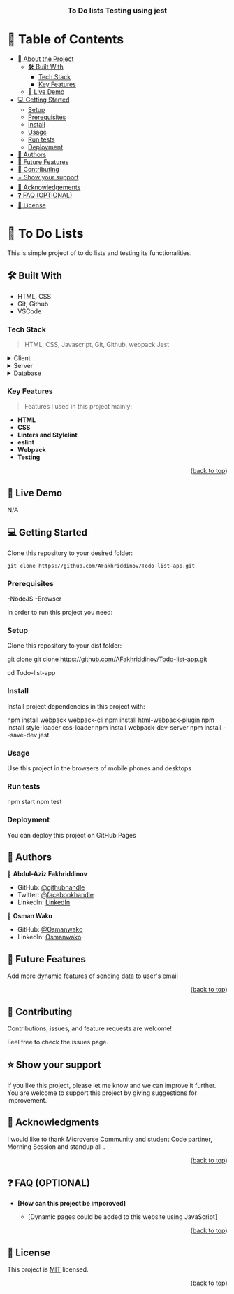 
<a name="readme-top"></a>

<div align="center">

  <h3><b>To Do lists Testing using jest </b></h3>

</div>

# 📗 Table of Contents

- [📖 About the Project](#about-project)
  - [🛠 Built With](#built-with)
    - [Tech Stack](#tech-stack)
    - [Key Features](#key-features)
  - [🚀 Live Demo](#live-demo)
- [💻 Getting Started](#getting-started)
  - [Setup](#setup)
  - [Prerequisites](#prerequisites)
  - [Install](#install)
  - [Usage](#usage)
  - [Run tests](#run-tests)
  - [Deployment](#deployment)
- [👥 Authors](#authors)
- [🔭 Future Features](#future-features)
- [🤝 Contributing](#contributing)
- [⭐️ Show your support](#support)
- [🙏 Acknowledgements](#acknowledgements)
- [❓ FAQ (OPTIONAL)](#faq)
- [📝 License](#license)

<!-- PROJECT DESCRIPTION -->

# 📖 To Do Lists <a name="about-project"></a>

This is simple project of to do lists and testing its functionalities. 

## 🛠 Built With <a name="built-with"></a> 
- HTML, CSS
- Git, Github
- VSCode
### Tech Stack <a name="tech-stack"></a>
> HTML,
> CSS,
> Javascript,
> Git,
> Github,
> webpack
> Jest
<details>
  <summary>Client</summary>
  <ul>
    <li><a href="https://www.w3schools.com/html/">html</a></li>
    <li><a href="https://www.w3schools.com/css/">css</a></li>
    <li><a href="https://www.w3schools.com/js/">Js</a></li>
    <li><a href="https://webpack.js.org/">Webpack</a></li>
    <li><a href="https://jestjs.io/">Jest</a></li>

  </ul>
</details>

<details>
  <summary>Server</summary>
  
</details>

<details>
<summary>Database</summary>
  <ul>
    <li><a href="#">No database for time being</a></li>
  </ul>
</details>

### Key Features <a name="key-features"></a>
> Features I used in this project mainly:

- **HTML**
- **CSS**
- **Linters and Stylelint**
- **eslint**
- **Webpack**
- **Testing**

<p align="right">(<a href="#readme-top">back to top</a>)</p>


## 🚀 Live Demo <a name="live-demo"></a>

N/A

## 💻 Getting Started <a name="getting-started"></a>

Clone this repository to your desired folder:

```
git clone https://github.com/AFakhriddinov/Todo-list-app.git
```
### Prerequisites

-NodeJS
-Browser

In order to run this project you need:

### Setup

Clone this repository to your dist folder:

git clone git clone https://github.com/AFakhriddinov/Todo-list-app.git

cd Todo-list-app
### Install

Install project dependencies in this project with:

npm install webpack webpack-cli
npm install html-webpack-plugin
npm install style-loader css-loader
npm install webpack-dev-server
npm install --save-dev jest

### Usage
Use this project in the browsers of mobile phones and desktops
### Run tests
npm start
npm test
### Deployment
You can deploy this project on GitHub Pages 

## 👥 Authors <a name="authors"></a>

👤 **Abdul-Aziz Fakhriddinov**
- GitHub: [@githubhandle](https://github.com/AFakhriddinov)
- Twitter: [@facebookhandle](https://www.facebook.com/abdulaziz.faxriddinov)
- LinkedIn: [LinkedIn](https://www.linkedin.com/in/abdul-aziz-fakhriddinov-5297a6107/)

👤 **Osman Wako**
- GitHub: [@Osmanwako](https://github.com/osmanwako)
- LinkedIn: [Osmanwako](https://www.linkedin.com/in/osman-wako-08663825a/)


## 🔭 Future Features <a name="future-features"></a>


Add more dynamic features of sending data to user's email

<p align="right">(<a href="#readme-top">back to top</a>)</p>


## 🤝 Contributing <a name="contributing"></a>

Contributions, issues, and feature requests are welcome!

Feel free to check the issues page.

## ⭐️ Show your support <a name="support"></a>

If you like this project, please let me know and we can improve it further. You are welcome to support this project by giving suggestions for improvement.


## 🙏 Acknowledgments <a name="acknowledgements"></a>

I would like to thank Microverse Community and student Code partiner, Morning Session and standup all .


<p align="right">(<a href="#readme-top">back to top</a>)</p>




## ❓ FAQ (OPTIONAL) <a name="faq"></a>

- **[How can this project be imporoved]**

  - [Dynamic pages could be added to this website using JavaScript]

<p align="right">(<a href="#readme-top">back to top</a>)</p>


## 📝 License <a name="license"></a>

This project is [MIT](https://github.com/AFakhriddinov/Todo-list-app/blob/main/LICENSE) licensed.

<p align="right">(<a href="#readme-top">back to top</a>)</p>

